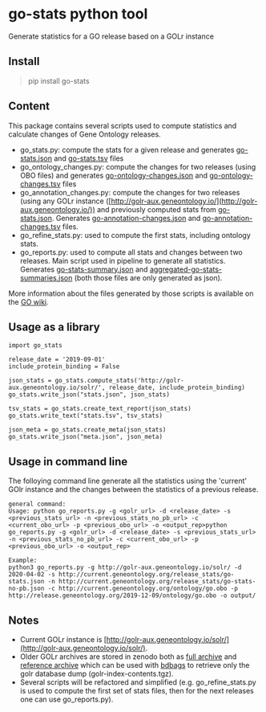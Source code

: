 # go-stats python tool

Generate statistics for a GO release based on a GOLr instance

## Install
> pip install go-stats

## Content
This package contains several scripts used to compute statistics and calculate changes of Gene Ontology releases.

* go_stats.py: compute the stats for a given release and generates [go-stats.json](http://current.geneontology.org/release_stats/go-stats.json) and [go-stats.tsv](http://current.geneontology.org/release_stats/go-stats.tsv) files 
* go_ontology_changes.py: compute the changes for two releases (using OBO files) and generates [go-ontology-changes.json](http://current.geneontology.org/release_stats/go-ontology-changes.json) and [go-ontology-changes.tsv](http://current.geneontology.org/release_stats/go-ontology-changes.tsv) files
* go_annotation_changes.py: compute the changes for two releases (using any GOLr instance ([http://golr-aux.geneontology.io/](http://golr-aux.geneontology.io/)) and previously computed stats from [go-stats.json](http://current.geneontology.org/release_stats/go-stats.json). Generates [go-annotation-changes.json](http://current.geneontology.org/release_stats/go-annotation-changes.json) and [go-annotation-changes.tsv](http://current.geneontology.org/release_stats/go-annotation-changes.tsv) files.
* go_refine_stats.py: used to compute the first stats, including ontology stats. 
* go_reports.py: used to compute all stats and changes between two releases. Main script used in pipeline to generate all statistics. Generates [go-stats-summary.json](http://current.geneontology.org/release_stats/go-stats-summary.json) and [aggregated-go-stats-summaries.json](http://current.geneontology.org/release_stats/aggregated-go-stats-summaries.json) (both those files are only generated as json). 

More information about the files generated by those scripts is available on the [GO wiki](http://wiki.geneontology.org/index.php/Release_Pipeline#release_stats). 

## Usage as a library
```
import go_stats

release_date = '2019-09-01'
include_protein_binding = False

json_stats = go_stats.compute_stats('http://golr-aux.geneontology.io/solr/', release_date, include_protein_binding)
go_stats.write_json("stats.json", json_stats)

tsv_stats = go_stats.create_text_report(json_stats)
go_stats.write_text("stats.tsv", tsv_stats)

json_meta = go_stats.create_meta(json_stats)
go_stats.write_json("meta.json", json_meta)
```


## Usage in command line

The folloying command line generate all the statistics using the 'current' GOlr instance and the changes between the statistics of a previous release. 
```
general command: 
Usage: python go_reports.py -g <golr_url> -d <release_date> -s <previous_stats_url> -n <previous_stats_no_pb_url> -c <current_obo_url> -p <previous_obo_url> -o <output_rep>python go_reports.py -g <golr_url> -d <release_date> -s <previous_stats_url> -n <previous_stats_no_pb_url> -c <current_obo_url> -p <previous_obo_url> -o <output_rep>

Example: 
python3 go_reports.py -g http://golr-aux.geneontology.io/solr/ -d 2020-04-02 -s http://current.geneontology.org/release_stats/go-stats.json -n http://current.geneontology.org/release_stats/go-stats-no-pb.json -c http://current.geneontology.org/ontology/go.obo -p http://release.geneontology.org/2019-12-09/ontology/go.obo -o output/
```


## Notes
* Current GOLr instance is [http://golr-aux.geneontology.io/solr/](http://golr-aux.geneontology.io/solr/).
* Older GOLr archives are stored in zenodo both as [full archive](https://zenodo.org/record/3267438#.XXN5spNKg4M) and [reference archive](https://zenodo.org/record/3267437#.XXN5spNKg4M) which can be used with [bdbags](https://geneontology.github.io/docs/tools-guide/#programmatic-download-bdbag) to retrieve only the golr database dump (golr-index-contents.tgz).
* Several scripts will be refactored and simplified (e.g. go_refine_stats.py is used to compute the first set of stats files, then for the next releases one can use go_reports.py).

